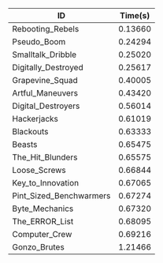 |ID|Time(s)|
|-|-|
|Rebooting_Rebels|0.13660|
|Pseudo_Boom|0.24294|
|Smalltalk_Dribble|0.25020|
|Digitally_Destroyed|0.25617|
|Grapevine_Squad|0.40005|
|Artful_Maneuvers|0.43420|
|Digital_Destroyers|0.56014|
|Hackerjacks|0.61019|
|Blackouts|0.63333|
|Beasts|0.65475|
|The_Hit_Blunders|0.65575|
|Loose_Screws|0.66844|
|Key_to_Innovation|0.67065|
|Pint_Sized_Benchwarmers|0.67274|
|Byte_Mechanics|0.67320|
|The_ERROR_List|0.68095|
|Computer_Crew|0.69216|
|Gonzo_Brutes|1.21466|
